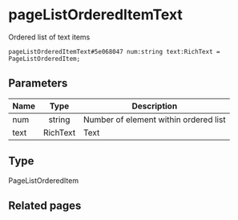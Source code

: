 # pageListOrderedItemText
Ordered list of text items

```
pageListOrderedItemText#5e068047 num:string text:RichText = PageListOrderedItem;
```

## Parameters
| Name | Type | Description |
| ---- | :----: | ----------- |
| num | string | Number of element within ordered list |
| text | RichText | Text |


## Type
PageListOrderedItem

## Related pages
